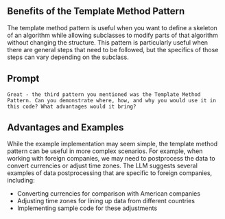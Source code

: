## Benefits of the Template Method Pattern
The template method pattern is useful when you want to define a skeleton of an algorithm while allowing subclasses to modify parts of that algorithm without changing the structure. This pattern is particularly useful when there are general steps that need to be followed, but the specifics of those steps can vary depending on the subclass.

## Prompt

```
Great - the third pattern you mentioned was the Template Method Pattern. Can you demonstrate where, how, and why you would use it in this code? What advantages would it bring?
```

## Advantages and Examples

While the example implementation may seem simple, the template method pattern can be useful in more complex scenarios. For example, when working with foreign companies, we may need to postprocess the data to convert currencies or adjust time zones. The LLM suggests several examples of data postprocessing that are specific to foreign companies, including:
* Converting currencies for comparison with American companies
* Adjusting time zones for lining up data from different countries
* Implementing sample code for these adjustments